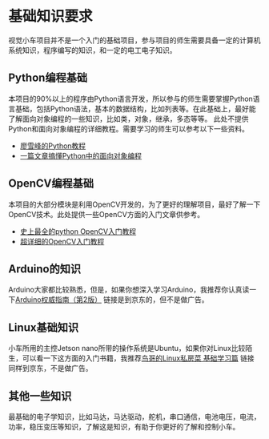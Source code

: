 # 基础知识要求
视觉小车项目并不是一个入门的基础项目，参与项目的师生需要具备一定的计算机系统知识，程序编写的知识，和一定的电工电子知识。
## Python编程基础
本项目的90%以上的程序由Python语言开发，所以参与的师生需要掌握Python语言基础，包括Python语法，基本的数据结构，比如列表等。在此基础上，最好能了解面向对象编程的一些知识，比如类，对象，继承，多态等等。
此处不提供Python和面向对象编程的详细教程。需要学习的师生可以参考以下一些资料。
 - [廖雪峰的Python教程](https://www.liaoxuefeng.com/wiki/1016959663602400)
 - [一篇文章搞懂Python中的面向对象编程](http://yangcongchufang.com/%E9%AB%98%E7%BA%A7python%E7%BC%96%E7%A8%8B%E5%9F%BA%E7%A1%80/python-object-class.html)
## OpenCV编程基础
本项目的大部分模块是利用OpenCV开发的，为了更好的理解项目，最好了解一下OpenCV技术。此处提供一些OpenCV方面的入门文章供参考。
 - [史上最全的python OpenCV入门教程](https://www.seoxiehui.cn/article-32318-1.html)
 - [超详细的OpenCV入门教程](http://c.biancheng.net/opencv/)
 ## Arduino的知识
 Arduino大家都比较熟悉，但是，如果你想深入学习Arduino，我推荐你认真读一下[Arduino权威指南（第2版）](https://item.jd.com/11666296.html) 链接是到京东的，但不是做广告。
 ## Linux基础知识
 小车所用的主控Jetson nano所带的操作系统是Ubuntu，如果你对Linux比较陌生，可以看一下这方面的入门书籍，我推荐[鸟哥的Linux私房菜 基础学习篇](https://item.jd.com/12443890.html) 链接同样到京东，不是做广告。
 ## 其他一些知识
 最基础的电子学知识，比如马达，马达驱动，舵机，串口通信，电池电压，电流，功率，稳压变压等知识，了解这是知识，有助于你更好的了解和控制小车。